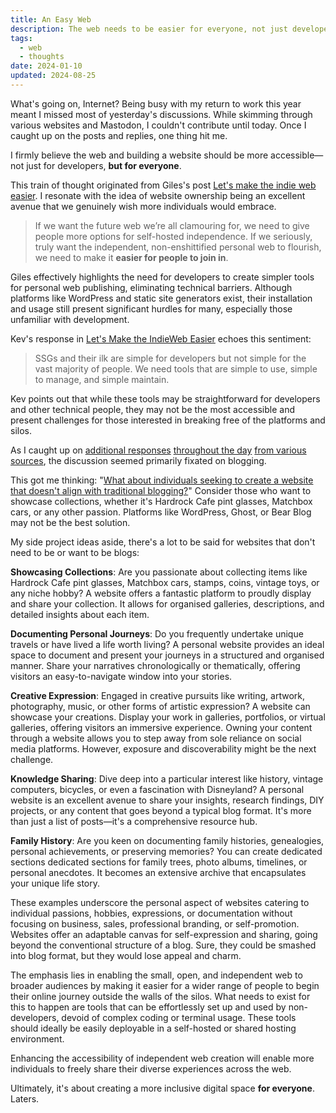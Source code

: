 ```yaml
---
title: An Easy Web
description: The web needs to be easier for everyone, not just developers.
tags:
  - web
  - thoughts
date: 2024-01-10
updated: 2024-08-25
---
```


What's going on, Internet? Being busy with my return to work this year meant I missed most of yesterday's discussions. While skimming through various websites and Mastodon, I couldn't contribute until today. Once I caught up on the posts and replies, one thing hit me.

I firmly believe the web and building a website should be more accessible—not just for developers, **but for everyone**.

This train of thought originated from Giles's post [Let's make the indie web easier](https://gilest.org/indie-easy.html). I resonate with the idea of website ownership being an excellent avenue that we genuinely wish more individuals would embrace.

> If we want the future web we’re all clamouring for, we need to give people more options for self-hosted independence. If we seriously, truly want the independent, non-enshittified personal web to flourish, we need to make it **easier for people to join in**.

Giles effectively highlights the need for developers to create simpler tools for personal web publishing, eliminating technical barriers. Although platforms like WordPress and static site generators exist, their installation and usage still present significant hurdles for many, especially those unfamiliar with development.

Kev's response in [Let's Make the IndieWeb Easier](https://kevquirk.com/lets-make-the-indieweb-easier) echoes this sentiment:

> SSGs and their ilk are simple for developers but not simple for the vast majority of people. We need tools that are simple to use, simple to manage, and simple maintain.

Kev points out that while these tools may be straightforward for developers and other technical people, they may not be the most accessible and present challenges for those interested in breaking free of the platforms and silos.

As I caught up on [additional responses](https://jeremy.hu/lets-make-the-indieweb-easier/) [throughout the day](https://brandonwrites.xyz/re-lets-make-the-indieweb-easier-and-blogging/) [from various sources](https://colinwalker.blog/blog/?date=2024-01-08#p2), the discussion seemed primarily fixated on blogging.

This got me thinking: "[What about individuals seeking to create a website that doesn't align with traditional blogging?](/posts/build-personal-websites/)" Consider those who want to showcase collections, whether it's Hardrock Cafe pint glasses, Matchbox cars, or any other passion. Platforms like WordPress, Ghost, or Bear Blog may not be the best solution.

My side project ideas aside, there's a lot to be said for websites that don't need to be or want to be blogs:

**Showcasing Collections**: Are you passionate about collecting items like Hardrock Cafe pint glasses, Matchbox cars, stamps, coins, vintage toys, or any niche hobby? A website offers a fantastic platform to proudly display and share your collection. It allows for organised galleries, descriptions, and detailed insights about each item.

**Documenting Personal Journeys**: Do you frequently undertake unique travels or have lived a life worth living? A personal website provides an ideal space to document and present your journeys in a structured and organised manner. Share your narratives chronologically or thematically, offering visitors an easy-to-navigate window into your stories.

**Creative Expression**: Engaged in creative pursuits like writing, artwork, photography, music, or other forms of artistic expression? A website can showcase your creations. Display your work in galleries, portfolios, or virtual galleries, offering visitors an immersive experience. Owning your content through a website allows you to step away from sole reliance on social media platforms. However, exposure and discoverability might be the next challenge.

**Knowledge Sharing**: Dive deep into a particular interest like history, vintage computers, bicycles, or even a fascination with Disneyland? A personal website is an excellent avenue to share your insights, research findings, DIY projects, or any content that goes beyond a typical blog format. It's more than just a list of posts—it's a comprehensive resource hub.

**Family History**: Are you keen on documenting family histories, genealogies, personal achievements, or preserving memories? You can create dedicated sections dedicated sections for family trees, photo albums, timelines, or personal anecdotes. It becomes an extensive archive that encapsulates your unique life story.

These examples underscore the personal aspect of websites catering to individual passions, hobbies, expressions, or documentation without focusing on business, sales, professional branding, or self-promotion. Websites offer an adaptable canvas for self-expression and sharing, going beyond the conventional structure of a blog. Sure, they could be smashed into blog format, but they would lose appeal and charm.

The emphasis lies in enabling the small, open, and independent web to broader audiences by making it easier for a wider range of people to begin their online journey outside the walls of the silos. What needs to exist for this to happen are tools that can be effortlessly set up and used by non-developers, devoid of complex coding or terminal usage. These tools should ideally be easily deployable in a self-hosted or shared hosting environment.

Enhancing the accessibility of independent web creation will enable more individuals to freely share their diverse experiences across the web.

Ultimately, it's about creating a more inclusive digital space **for everyone**. Laters.